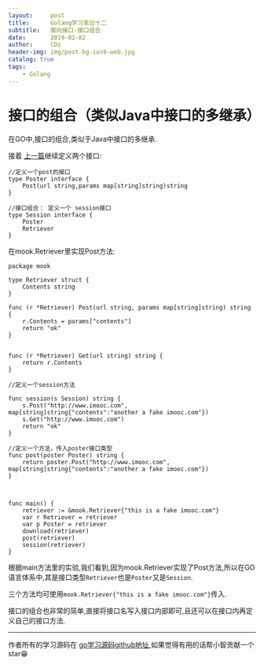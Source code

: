 ```yaml
---
layout:     post
title:      Golang学习笔记十二
subtitle:   面向接口-接口组合
date:       2019-02-02
author:     CDz
header-img: img/post-bg-ios9-web.jpg
catalog: true
tags:
    - Golang
---
```


# 接口的组合（类似Java中接口的多继承）

在GO中,接口的组合,类似于Java中接口的多继承.

接着 [上一篇](https://cdz1129.github.io/2019/02/01/golang%E5%AD%A6%E4%B9%A0%E7%AC%94%E8%AE%B0%E5%8D%81%E4%B8%80/)继续定义两个接口:
```
//定义一个post的接口
type Poster interface {
    Post(url string,params map[string]string)string
}
```

```
//接口组合： 定义一个 session接口
type Session interface {
    Poster
    Retriever
}
```
在mook.Retriever里实现Post方法:
```
package mook

type Retriever struct {
    Contents string
}

func (r *Retriever) Post(url string, params map[string]string) string {
    r.Contents = params["contents"]
    return "ok"
}


func (r *Retriever) Get(url string) string {
    return r.Contents
}
```
```
//定义一个session方法

func session(s Session) string {
    s.Post("http://www.imooc.com", map[string]string{"contents":"another a fake imooc.com"})
    s.Get("http://www.imooc.com")
    return "ok"
}

//定义一个方法，传入poster接口类型
func post(poster Poster) string {
    return poster.Post("http://www.imooc.com", map[string]string{"contents":"another a fake imooc.com"})
}



func main() {
    retriever := &mook.Retriever{"this is a fake imooc.com"}
    var r Retriever = retriever
    var p Poster = retriever
    download(retriever)
    post(retriever)
    session(retriever)
}
```

根据main方法里的实验,我们看到,因为mook.Retriever实现了Post方法,所以在GO语言体系中,其是接口类型`Retriever`也是`Poster`又是`Session`.

三个方法均可使用`mook.Retriever{"this is a fake imooc.com"}`传入.

接口的组合也非常的简单,直接将接口名写入接口内部即可,且还可以在接口内再定义自己的接口方法.


------
作者所有的学习源码在 [go学习源码github地址](https://github.com/CDz1129/golang-learn),如果觉得有用的话帮小智贡献一个star😁
